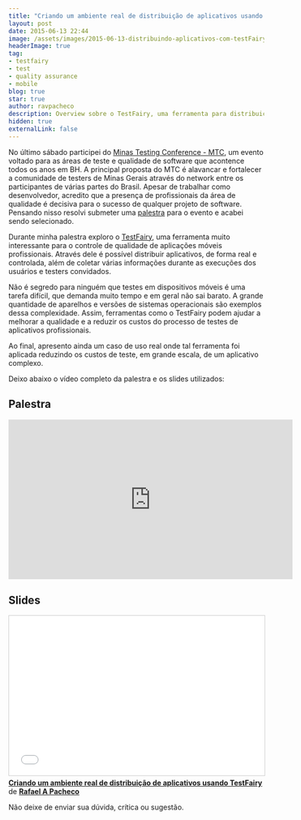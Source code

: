 ```yaml
---
title: "Criando um ambiente real de distribuição de aplicativos usando TestFairy"
layout: post
date: 2015-06-13 22:44
image: /assets/images/2015-06-13-distribuindo-aplicativos-com-testFairy/mtc2015.jpg
headerImage: true
tag:
- testfairy
- test
- quality assurance
- mobile
blog: true
star: true
author: ravpacheco
description: Overview sobre o TestFairy, uma ferramenta para distribuição e controle de qualidade de aplicações móveis profissionais
hidden: true
externalLink: false
---
```


No último sábado participei do [Minas Testing Conference - MTC](http://minastestingconference.com.br/), um evento voltado para as 
áreas de teste e qualidade de software que acontence todos os anos em BH. A principal proposta do MTC é alavancar e fortalecer a 
comunidade de testers de Minas Gerais através do network entre os participantes de várias partes do Brasil. Apesar de trabalhar 
como desenvolvedor, acredito que a presença de profissionais da área de qualidade é decisiva para o sucesso de qualquer projeto de software. 
Pensando nisso resolvi submeter uma [palestra](https://web.archive.org/web/20151118155644/http://www.minastestingconference.com.br/) 
para o evento e acabei sendo selecionado. 

Durante minha palestra exploro o [TestFairy](https://testfairy.com/), uma ferramenta muito interessante para o controle de qualidade de aplicações móveis 
profissionais. Através dele é possível distribuir aplicativos, de forma real e controlada, além de coletar várias informações 
durante as execuções dos usuários e testers convidados. 

Não é segredo para ninguém que testes em dispositivos móveis é uma tarefa difícil, que demanda muito tempo e em geral não sai barato. 
A grande quantidade de aparelhos e versões de sistemas operacionais são exemplos dessa complexidade. Assim, ferramentas como o TestFairy 
podem ajudar a melhorar a qualidade e a reduzir os custos do processo de testes de aplicativos profissionais.   

Ao final, apresento ainda um caso de uso real onde tal ferramenta foi aplicada reduzindo os custos de teste, em grande escala, de um aplicativo complexo. 

Deixo abaixo o vídeo completo da palestra e os slides utilizados:

## Palestra

<iframe width="560" height="315" src="https://www.youtube.com/embed/58zaYq1C-n0?list=PLak0Xg-BoEjsna4OJoavYBro1Sjv7wjv8" frameborder="0" allowfullscreen></iframe>

## Slides 

<iframe src="//www.slideshare.net/slideshow/embed_code/key/f6CuQfdbxbYRHp" width="560" height="315" frameborder="0" marginwidth="0" marginheight="0" scrolling="no" style="border:1px solid #CCC; border-width:1px; margin-bottom:5px; max-width: 100%;" allowfullscreen> </iframe> <div style="margin-bottom:5px"> <strong> <a href="//www.slideshare.net/RafaelAvelar1/criando-um-ambiente-real-de-distribuio-de-aplicativos-usando-testfairy" title="Criando um ambiente real de distribuição de aplicativos usando TestFairy" target="_blank">Criando um ambiente real de distribuição de aplicativos usando TestFairy</a> </strong> de <strong><a target="_blank" href="//www.slideshare.net/RafaelAvelar1">Rafael A Pacheco</a></strong> </div>

Não deixe de enviar sua dúvida, crítica ou sugestão.




